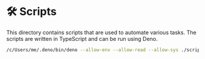 # 🛠 Scripts

This directory contains scripts that are used to automate various tasks. The scripts are written in TypeScript and can be run using Deno.

```bash
/c/Users/me/.deno/bin/deno --allow-env --allow-read --allow-sys ./scripts/import-markdown/import-markdown.ts
```
